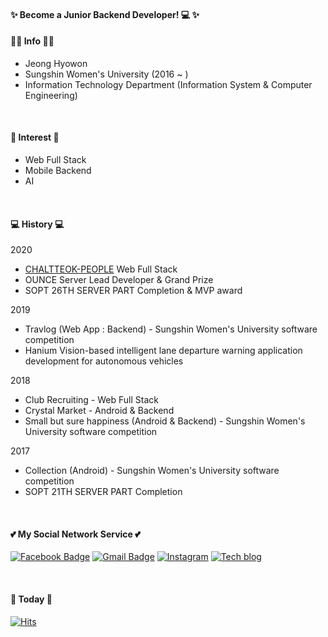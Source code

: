 #### ✨ Become a Junior Backend Developer! :computer: ✨ 
#### :ok_woman: Info :ok_woman:
* Jeong Hyowon
* Sungshin Women's University (2016 ~ )
* Information Technology Department (Information System & Computer Engineering)

</br>

#### :rainbow: Interest :rainbow:
* Web Full Stack
* Mobile Backend
* AI

</br>

#### :computer: History :computer:
2020
* [CHALTTEOK-PEOPLE](http://chaltteok-pp.cf/) Web Full Stack
* OUNCE Server Lead Developer & Grand Prize
* SOPT 26TH SERVER PART Completion & MVP award

2019
* Travlog (Web App : Backend) - Sungshin Women's University software competition 
* Hanium Vision-based intelligent lane departure warning application development for autonomous vehicles

2018
* Club Recruiting - Web Full Stack
* Crystal Market - Android & Backend
* Small but sure happiness (Android & Backend) - Sungshin Women's University software competition

2017
* Collection (Android) - Sungshin Women's University software competition
* SOPT 21TH SERVER PART Completion

</br>
  
 #### :two_hearts: My Social Network Service :two_hearts: 
 
[![Facebook Badge](https://img.shields.io/badge/facebook-1877f2?style=flat-square&logo=facebook&logoColor=white&link=https://www.facebook.com/profile.php?id=100021971311553)](https://www.facebook.com/profile.php?id=100021971311553)
[![Gmail Badge](https://img.shields.io/badge/Gmail-d14836?style=flat-square&logo=Gmail&logoColor=white&link=mailto:hyowon9252@gmail.com)](mailto:hyowon9252@gmail.com)
[![Instagram](https://img.shields.io/badge/instagram-%23E4405F.svg?&style=flat-square&logo=instagram&logoColor=white)](https://www.instagram.com/xoxhyoxx/)
[![Tech blog](https://img.shields.io/badge/-Tech%20Blog-black.svg?&style=flat-square&logo=github&logoColor=white)](https://hyoveloper.tistory.com/)	


</br>

#### 👋 Today 👋
  
[![Hits](https://hits.seeyoufarm.com/api/count/incr/badge.svg?url=https://github.com/Jeong-Hyowon)](https://hits.seeyoufarm.com)

